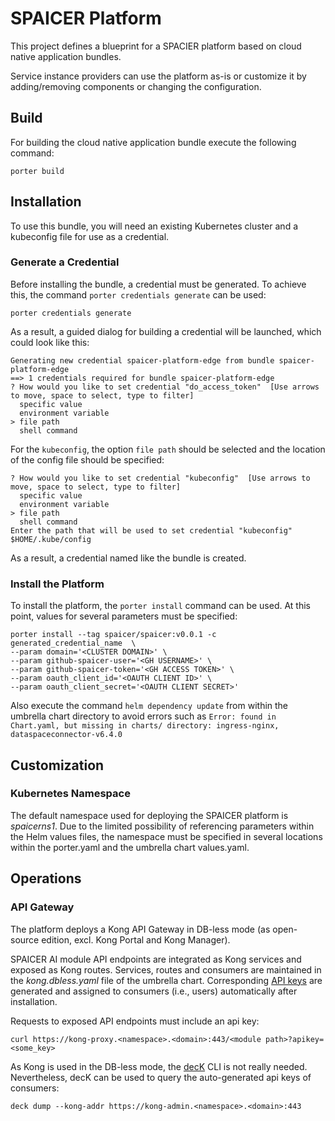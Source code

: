# SPAICER Platform

This project defines a blueprint for a SPACIER platform based on cloud native application bundles.

Service instance providers can use the platform as-is or customize it by adding/removing components or changing the configuration.

## Build
For building the cloud native application bundle execute the following command:

```
porter build
```

## Installation
To use this bundle, you will need an existing Kubernetes cluster and a kubeconfig file for use as a credential.

### Generate a Credential
Before installing the bundle, a credential must be generated. To achieve this, the command `porter credentials generate` can be used:

```
porter credentials generate
```

As a result, a guided dialog for building a credential will be launched, which could look like this:

```
Generating new credential spaicer-platform-edge from bundle spaicer-platform-edge
==> 1 credentials required for bundle spaicer-platform-edge
? How would you like to set credential "do_access_token"  [Use arrows to move, space to select, type to filter]
  specific value
  environment variable
> file path
  shell command
```

For the `kubeconfig`, the option `file path` should be selected and the location of the config file should be specified:

```
? How would you like to set credential "kubeconfig"  [Use arrows to move, space to select, type to filter]
  specific value
  environment variable
> file path
  shell command
Enter the path that will be used to set credential "kubeconfig" $HOME/.kube/config
```

As a result, a credential named like the bundle is created. 

### Install the Platform
To install the platform, the `porter install` command can be used. At this point, values for several parameters must be specified:

```
porter install --tag spaicer/spaicer:v0.0.1 -c generated_credential_name  \
--param domain='<CLUSTER DOMAIN>' \
--param github-spaicer-user='<GH USERNAME>' \
--param github-spaicer-token='<GH ACCESS TOKEN>' \
--param oauth_client_id='<OAUTH CLIENT ID>' \
--param oauth_client_secret='<OAUTH CLIENT SECRET>'
```

Also execute the command `helm dependency update` from within the umbrella chart directory to avoid errors such as `Error: found in Chart.yaml, but missing in charts/ directory: ingress-nginx, dataspaceconnector-v6.4.0`

## Customization

### Kubernetes Namespace
The default namespace used for deploying the SPAICER platform is *spaicerns1*.
Due to the limited possibility of referencing parameters within the Helm values files, the namespace must be specified in several locations within the porter.yaml
and the umbrella chart values.yaml.

## Operations

### API Gateway
The platform deploys a Kong API Gateway in DB-less mode (as open-source edition, excl. Kong Portal and Kong Manager).


SPAICER AI module API endpoints are integrated as Kong services and exposed as Kong routes.
Services, routes and consumers are maintained in the *kong.dbless.yaml* file of the umbrella chart.
Corresponding [API keys](https://docs.konghq.com/hub/kong-inc/key-auth/) are generated and assigned to consumers (i.e., users) automatically after installation.

Requests to exposed API endpoints must include an api key:

```
curl https://kong-proxy.<namespace>.<domain>:443/<module path>?apikey=<some_key>
```

As Kong is used in the DB-less mode, the [decK](https://docs.konghq.com/deck/) CLI is not really needed.
Nevertheless, decK can be used to query the auto-generated api keys of consumers:

```
deck dump --kong-addr https://kong-admin.<namespace>.<domain>:443
```